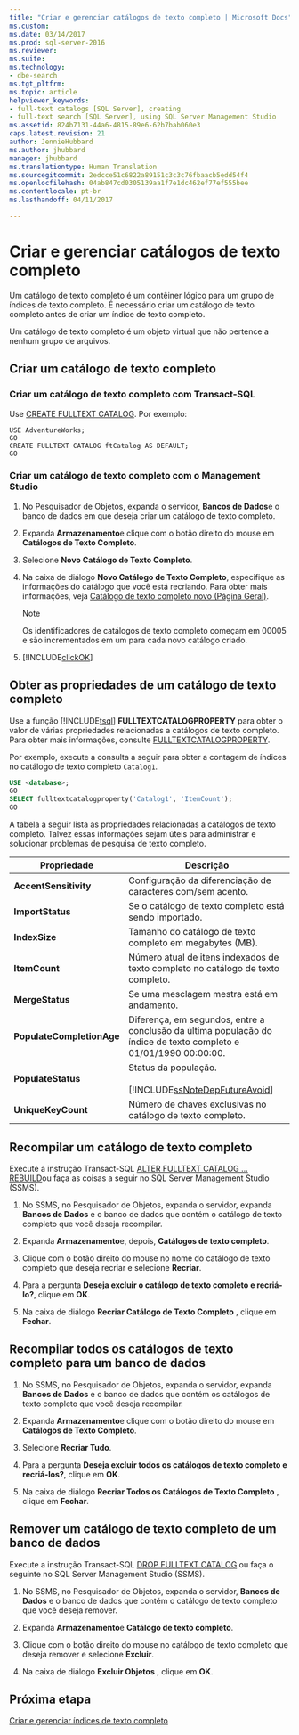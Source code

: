 ```yaml
---
title: "Criar e gerenciar catálogos de texto completo | Microsoft Docs"
ms.custom: 
ms.date: 03/14/2017
ms.prod: sql-server-2016
ms.reviewer: 
ms.suite: 
ms.technology:
- dbe-search
ms.tgt_pltfrm: 
ms.topic: article
helpviewer_keywords:
- full-text catalogs [SQL Server], creating
- full-text search [SQL Server], using SQL Server Management Studio
ms.assetid: 824b7131-44a6-4815-89e6-62b7bab060e3
caps.latest.revision: 21
author: JennieHubbard
ms.author: jhubbard
manager: jhubbard
ms.translationtype: Human Translation
ms.sourcegitcommit: 2edcce51c6822a89151c3c3c76fbaacb5edd54f4
ms.openlocfilehash: 04ab847cd0305139aa1f7e1dc462ef77ef555bee
ms.contentlocale: pt-br
ms.lasthandoff: 04/11/2017

---
```

# <a name="create-and-manage-full-text-catalogs"></a>Criar e gerenciar catálogos de texto completo
Um catálogo de texto completo é um contêiner lógico para um grupo de índices de texto completo. É necessário criar um catálogo de texto completo antes de criar um índice de texto completo.

Um catálogo de texto completo é um objeto virtual que não pertence a nenhum grupo de arquivos.
  
##  <a name="creating"></a> Criar um catálogo de texto completo  

### <a name="create-a-full-text-catalog-with-transact-sql"></a>Criar um catálogo de texto completo com Transact-SQL
Use [CREATE FULLTEXT CATALOG](../../t-sql/statements/create-fulltext-catalog-transact-sql.md). Por exemplo:

```tsql 
USE AdventureWorks;  
GO  
CREATE FULLTEXT CATALOG ftCatalog AS DEFAULT;  
GO  
``` 

### <a name="create-a-full-text-catalog-with-management-studio"></a>Criar um catálogo de texto completo com o Management Studio
1.  No Pesquisador de Objetos, expanda o servidor, **Bancos de Dados**e o banco de dados em que deseja criar um catálogo de texto completo.  
  
2.  Expanda **Armazenamento**e clique com o botão direito do mouse em **Catálogos de Texto Completo**.  
  
3.  Selecione **Novo Catálogo de Texto Completo**.  
  
4.  Na caixa de diálogo **Novo Catálogo de Texto Completo**, especifique as informações do catálogo que você está recriando. Para obter mais informações, veja [Catálogo de texto completo novo &#40;Página Geral&#41;](http://msdn.microsoft.com/library/5ed6f7cd-d9af-4439-9f33-fc935b883d91).  
  
    > [!NOTE]  
    >  Os identificadores de catálogos de texto completo começam em 00005 e são incrementados em um para cada novo catálogo criado.  
  
5.  [!INCLUDE[clickOK](../../includes/clickok-md.md)]  
  
##  <a name="props"></a> Obter as propriedades de um catálogo de texto completo  
Use a função [!INCLUDE[tsql](../../includes/tsql-md.md)] **FULLTEXTCATALOGPROPERTY** para obter o valor de várias propriedades relacionadas a catálogos de texto completo. Para obter mais informações, consulte [FULLTEXTCATALOGPROPERTY](../../t-sql/functions/fulltextcatalogproperty-transact-sql.md).

Por exemplo, execute a consulta a seguir para obter a contagem de índices no catálogo de texto completo `Catalog1`.

```sql 
USE <database>;  
GO  
SELECT fulltextcatalogproperty('Catalog1', 'ItemCount');  
GO  
```  
  
A tabela a seguir lista as propriedades relacionadas a catálogos de texto completo. Talvez essas informações sejam úteis para administrar e solucionar problemas de pesquisa de texto completo. 
  
|Propriedade|Descrição|  
|--------------|-----------------|  
|**AccentSensitivity**|Configuração da diferenciação de caracteres com/sem acento.|
|**ImportStatus**|Se o catálogo de texto completo está sendo importado.|  
|**IndexSize**|Tamanho do catálogo de texto completo em megabytes (MB).| 
|**ItemCount**|Número atual de itens indexados de texto completo no catálogo de texto completo.|  
|**MergeStatus**|Se uma mesclagem mestra está em andamento.| 
|**PopulateCompletionAge**|Diferença, em segundos, entre a conclusão da última população do índice de texto completo e 01/01/1990 00:00:00.| 
|**PopulateStatus**|Status da população.<br /><br /> [!INCLUDE[ssNoteDepFutureAvoid](../../includes/ssnotedepfutureavoid-md.md)]|  
|**UniqueKeyCount**|Número de chaves exclusivas no catálogo de texto completo.| 

##  <a name="rebuildone"></a> Recompilar um catálogo de texto completo  

Execute a instrução Transact-SQL [ALTER FULLTEXT CATALOG ... REBUILD](
../../t-sql/statements/alter-fulltext-catalog-transact-sql.md)ou faça as coisas a seguir no SQL Server Management Studio (SSMS).

1.  No SSMS, no Pesquisador de Objetos, expanda o servidor, expanda **Bancos de Dados** e o banco de dados que contém o catálogo de texto completo que você deseja recompilar.  
  
2.  Expanda **Armazenamento**e, depois, **Catálogos de texto completo**.  
  
3.  Clique com o botão direito do mouse no nome do catálogo de texto completo que deseja recriar e selecione **Recriar**.  
  
4.  Para a pergunta **Deseja excluir o catálogo de texto completo e recriá-lo?**, clique em **OK**.  
  
5.  Na caixa de diálogo **Recriar Catálogo de Texto Completo** , clique em **Fechar**.  
   
##  <a name="rebuildall"></a> Recompilar todos os catálogos de texto completo para um banco de dados  

1.  No SSMS, no Pesquisador de Objetos, expanda o servidor, expanda **Bancos de Dados** e o banco de dados que contém os catálogos de texto completo que você deseja recompilar.  
  
2.  Expanda **Armazenamento**e clique com o botão direito do mouse em **Catálogos de Texto Completo**.  
  
3.  Selecione **Recriar Tudo**.  
  
4.  Para a pergunta **Deseja excluir todos os catálogos de texto completo e recriá-los?**, clique em **OK**.  
  
5.  Na caixa de diálogo **Recriar Todos os Catálogos de Texto Completo** , clique em **Fechar**.  
  
  
  
##  <a name="removing"></a> Remover um catálogo de texto completo de um banco de dados  

Execute a instrução Transact-SQL [DROP FULLTEXT CATALOG](
../../t-sql/statements/drop-fulltext-catalog-transact-sql.md) ou faça o seguinte no SQL Server Management Studio (SSMS).

1.  No SSMS, no Pesquisador de Objetos, expanda o servidor, **Bancos de Dados** e o banco de dados que contém o catálogo de texto completo que você deseja remover.  
  
2.  Expanda **Armazenamento**e **Catálogo de texto completo**.  
  
3.  Clique com o botão direito do mouse no catálogo de texto completo que deseja remover e selecione **Excluir**.  
  
4.  Na caixa de diálogo **Excluir Objetos** , clique em **OK**.  

## <a name="next-step"></a>Próxima etapa
[Criar e gerenciar índices de texto completo](../../relational-databases/search/create-and-manage-full-text-indexes.md)

